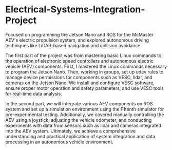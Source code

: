 # Electrical-Systems-Integration-Project
Focused on programming the Jetson Nano and ROS for the McMaster AEV's electric propulsion system, and explored autonomous driving techniques like LiDAR-based navigation and collision avoidance.

The first part of the project was from mastering basic Linux commands to the operation of electronic speed controllers and autonomous electric vehicle (AEV) components. First, I mastered the Linux commands necessary to program the Jetson Nano. Then, working in groups, set up udev rules to manage device permissions for components such as VESC, lidar, and cameras on the Jetson Nano. We install and configure VESC software, ensure proper motor operation and safety parameters, and use VESC tools for real-time data analysis.

In the second part, we will integrate various AEV components on ROS system and set up a simulation environment using the F1tenth simulator for pre-experimental testing. Additionally, we covered manually controlling the AEV using a joystick, adjusting the vehicle odometer, and conducting experiments with data from sensors such as lidar and cameras integrated into the AEV system. Ultimately, we achieve a comprehensive understanding and practical application of system integration and data processing in an autonomous vehicle environment.
